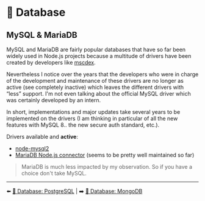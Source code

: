 # 💾 Database

## MySQL & MariaDB

MySQL and MariaDB are fairly popular databases that have so far been widely used in Node.js projects because a multitude of drivers have been created by developers like [mscdex](https://github.com/mscdex).

Nevertheless I notice over the years that the developers who were in charge of the development and maintenance of these drivers are no longer as active (see completely inactive) which leaves the different drivers with “less” support. I'm not even talking about the official MySQL driver which was certainly developed by an intern.

In short, implementations and major updates take several years to be implemented on the drivers (I am thinking in particular of all the new features with MySQL 8.. the new secure auth standard, etc.).

Drivers available and **active**:

- [node-mysql2](https://github.com/sidorares/node-mysql2)
- [MariaDB Node.js connector](https://github.com/mariadb-corporation/mariadb-connector-nodejs) (seems to be pretty well maintained so far)

> MariaDB is much less impacted by my observation. So if you have a choice don't take MySQL.

---

⬅️ [💾 Database: PostgreSQL](./4-postgres.md) |
➡️ [💾 Database: MongoDB](./6-mongodb.md)
